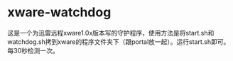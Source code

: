# xware-watchdog
这是一个为迅雷远程xware1.0x版本写的守护程序，使用方法是将start.sh和watchdog.sh拷到xware的程序文件夹下（跟portal放一起）。运行start.sh即可。每30秒检测一次。
